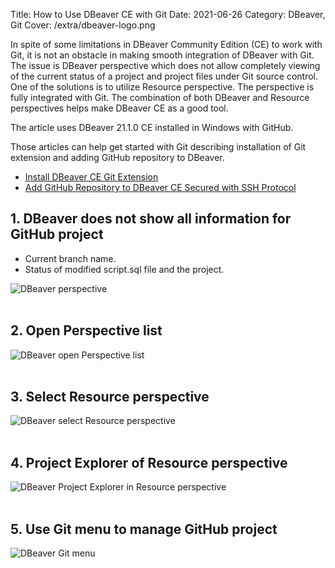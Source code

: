 Title: How to Use DBeaver CE with Git
Date: 2021-06-26
Category: DBeaver, Git
Cover: /extra/dbeaver-logo.png

In spite of some limitations in DBeaver Community Edition (CE) to work with Git, it is not an obstacle in making smooth integration of DBeaver with Git. The issue is DBeaver perspective which does not allow completely viewing of the current status of a project and project files under Git source control. One of the solutions is to utilize Resource perspective. The perspective is fully integrated with Git. The combination of both DBeaver and Resource perspectives helps make DBeaver CE as a good tool.

The article uses DBeaver 21.1.0 CE installed in Windows with GitHub. 

Those articles can help get started with Git describing installation of Git extension and adding GitHub repository to DBeaver.

* [Install DBeaver CE Git Extension]({filename}/articles/install-dbeaver-ce-git-extension.md)
* [Add GitHub Repository to DBeaver CE Secured with SSH Protocol]({filename}/articles/add-github-repository-dbeaver-ce-ssh-protocol.md)

## 1. DBeaver does not show all information for GitHub project

   * Current branch name.
   * Status of modified script.sql file and the project.

![DBeaver perspective]({static}/images/how-use-dbeaver-ce-git/dbeaver-perspective.jpg)</br></br>

## 2. Open Perspective list

![DBeaver open Perspective list]({static}/images/how-use-dbeaver-ce-git/dbeaver-open-perspective.jpg)</br></br>

## 3. Select Resource perspective

![DBeaver select Resource perspective]({static}/images/how-use-dbeaver-ce-git/dbeaver-select-resource-perspective.jpg)</br></br>

## 4. Project Explorer of Resource perspective

![DBeaver Project Explorer in Resource perspective]({static}/images/how-use-dbeaver-ce-git/dbeaver-project-explorer.jpg)</br></br>

## 5. Use Git menu to manage GitHub project

![DBeaver Git menu]({static}/images/how-use-dbeaver-ce-git/dbeaver-git-menu.jpg)</br></br>
